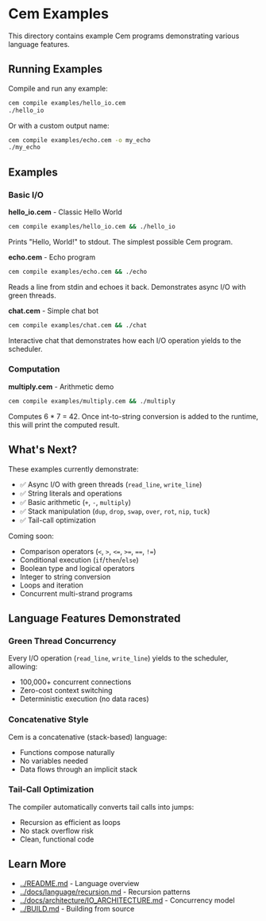 # Cem Examples

This directory contains example Cem programs demonstrating various language features.

## Running Examples

Compile and run any example:

```bash
cem compile examples/hello_io.cem
./hello_io
```

Or with a custom output name:

```bash
cem compile examples/echo.cem -o my_echo
./my_echo
```

## Examples

### Basic I/O

**hello_io.cem** - Classic Hello World
```bash
cem compile examples/hello_io.cem && ./hello_io
```
Prints "Hello, World!" to stdout. The simplest possible Cem program.

**echo.cem** - Echo program
```bash
cem compile examples/echo.cem && ./echo
```
Reads a line from stdin and echoes it back. Demonstrates async I/O with green threads.

**chat.cem** - Simple chat bot
```bash
cem compile examples/chat.cem && ./chat
```
Interactive chat that demonstrates how each I/O operation yields to the scheduler.

### Computation

**multiply.cem** - Arithmetic demo
```bash
cem compile examples/multiply.cem && ./multiply
```
Computes 6 * 7 = 42. Once int-to-string conversion is added to the runtime, this will print the computed result.

## What's Next?

These examples currently demonstrate:
- ✅ Async I/O with green threads (`read_line`, `write_line`)
- ✅ String literals and operations
- ✅ Basic arithmetic (`+`, `-`, `multiply`)
- ✅ Stack manipulation (`dup`, `drop`, `swap`, `over`, `rot`, `nip`, `tuck`)
- ✅ Tail-call optimization

Coming soon:
- Comparison operators (`<`, `>`, `<=`, `>=`, `==`, `!=`)
- Conditional execution (`if`/`then`/`else`)
- Boolean type and logical operators
- Integer to string conversion
- Loops and iteration
- Concurrent multi-strand programs

## Language Features Demonstrated

### Green Thread Concurrency

Every I/O operation (`read_line`, `write_line`) yields to the scheduler, allowing:
- 100,000+ concurrent connections
- Zero-cost context switching
- Deterministic execution (no data races)

### Concatenative Style

Cem is a concatenative (stack-based) language:
- Functions compose naturally
- No variables needed
- Data flows through an implicit stack

### Tail-Call Optimization

The compiler automatically converts tail calls into jumps:
- Recursion as efficient as loops
- No stack overflow risk
- Clean, functional code

## Learn More

- [../README.md](../README.md) - Language overview
- [../docs/language/recursion.md](../docs/language/recursion.md) - Recursion patterns
- [../docs/architecture/IO_ARCHITECTURE.md](../docs/architecture/IO_ARCHITECTURE.md) - Concurrency model
- [../BUILD.md](../BUILD.md) - Building from source
